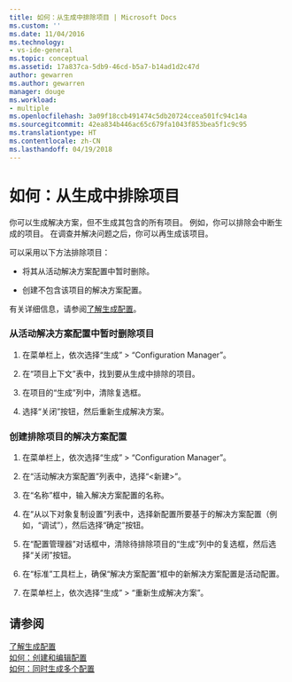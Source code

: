 ```yaml
---
title: 如何：从生成中排除项目 | Microsoft Docs
ms.custom: ''
ms.date: 11/04/2016
ms.technology:
- vs-ide-general
ms.topic: conceptual
ms.assetid: 17a837ca-5db9-46cd-b5a7-b14ad1d2c47d
author: gewarren
ms.author: gewarren
manager: douge
ms.workload:
- multiple
ms.openlocfilehash: 3a09f18ccb491474c5db20724ccea501fc94c14a
ms.sourcegitcommit: 42ea834b446ac65c679fa1043f853bea5f1c9c95
ms.translationtype: HT
ms.contentlocale: zh-CN
ms.lasthandoff: 04/19/2018
---
```

# <a name="how-to-exclude-projects-from-a-build"></a>如何：从生成中排除项目
你可以生成解决方案，但不生成其包含的所有项目。 例如，你可以排除会中断生成的项目。 在调查并解决问题之后，你可以再生成该项目。  
  
 可以采用以下方法排除项目：  
  
-   将其从活动解决方案配置中暂时删除。  
  
-   创建不包含该项目的解决方案配置。  
  
 有关详细信息，请参阅[了解生成配置](../ide/understanding-build-configurations.md)。  
  
### <a name="to-temporarily-remove-a-project-from-the-active-solution-configuration"></a>从活动解决方案配置中暂时删除项目  
  
1.  在菜单栏上，依次选择“生成” > “Configuration Manager”。  
  
2.  在“项目上下文”表中，找到要从生成中排除的项目。  
  
3.  在项目的“生成”列中，清除复选框。  
  
4.  选择“关闭”按钮，然后重新生成解决方案。  
  
### <a name="to-create-a-solution-configuration-that-excludes-a-project"></a>创建排除项目的解决方案配置  
  
1.  在菜单栏上，依次选择“生成” > “Configuration Manager”。  
  
2.  在“活动解决方案配置”列表中，选择“\<新建>”。  
  
3.  在“名称”框中，输入解决方案配置的名称。  
  
4.  在“从以下对象复制设置”列表中，选择新配置所要基于的解决方案配置（例如，“调试”），然后选择“确定”按钮。  
  
5.  在“配置管理器”对话框中，清除待排除项目的“生成”列中的复选框，然后选择“关闭”按钮。  
  
6.  在“标准”工具栏上，确保“解决方案配置”框中的新解决方案配置是活动配置。  
  
7.  在菜单栏上，依次选择“生成” > “重新生成解决方案”。  
  
## <a name="see-also"></a>请参阅  
 [了解生成配置](../ide/understanding-build-configurations.md)   
 [如何：创建和编辑配置](../ide/how-to-create-and-edit-configurations.md)   
 [如何：同时生成多个配置](../ide/how-to-build-multiple-configurations-simultaneously.md)